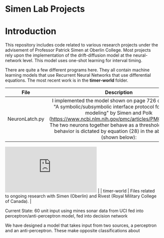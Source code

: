 # Simen Lab Projects

# Introduction
This repository includes code related to various research projects under the advisement of Professor Patrick Simen at Oberlin College. 
Most projects rely upon the implementation of the drift-diffusion model at the neural-network level. This model uses one-shot learning for interval timing.

There are quite a few different programs here. They all contain machine learning models that use Recurrent Neural Networks that use differential equations. The most recent work is in the **timer-world** folder.

| File  | Description |
| ------------- |:-------------:|
| NeuronLatch.py      | I implemented the model shown on page 726 of the paper "A symbolic/subsymbolic interface protocol for cognitive modeling" by Simen and Polk (https://www.ncbi.nlm.nih.gov/pmc/articles/PMC2919065/). The two neurons together behave as a threshold latch. Their behavior is dictated by equation (28) in the above paper (shown below):

![equation](http://www.sciweavers.org/tex2img.php?eq=%5Ctau%20%2A%20dV%20%3D%20%28-V%20%2B%20I%29%20dt%20%2B%20%20%5CSigma%5En_%7Bj%3D1%7D%20w_%7Bi%2Cj%7DcdW_j&bc=White&fc=Black&im=jpg&fs=12&ff=arev&edit=0)     |
| timer-world      | Files related to ongoing research with Simen (Oberlin) and Rivest (Royal Military College of Canada).     |





Current State: 60 unit input using mines sonar data from UCI fed into perceptron/anti-perceptron model, fed into decision network 

We have designed a model that takes input from two sources, a perceptron and an anti-perceptron. These make opposite classifications about  
